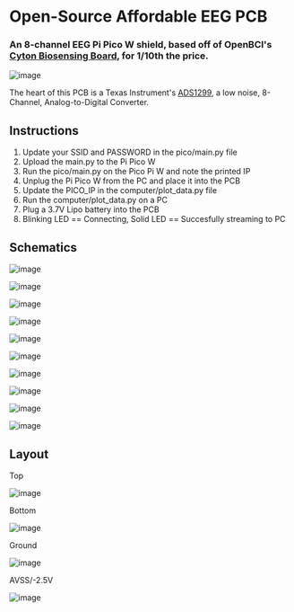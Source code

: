 # Open-Source Affordable EEG PCB

### An 8-channel EEG Pi Pico W shield, based off of OpenBCI's [Cyton Biosensing Board](https://shop.openbci.com/products/cyton-biosensing-board-8-channel), for 1/10th the price.

![image](https://github.com/user-attachments/assets/7f82fe20-6b87-4119-bc05-a45672c2349d)

The heart of this PCB is a Texas Instrument's [ADS1299](https://www.ti.com/product/ADS1299), a low noise, 8-Channel, Analog-to-Digital Converter.

## Instructions
1. Update your SSID and PASSWORD in the pico/main.py file
2. Upload the main.py to the Pi Pico W
3. Run the pico/main.py on the Pico Pi W and note the printed IP
5. Unplug the Pi Pico W from the PC and place it into the PCB
6. Update the PICO_IP in the computer/plot_data.py file
7. Run the computer/plot_data.py on a PC
8. Plug a 3.7V Lipo battery into the PCB
9. Blinking LED == Connecting, Solid LED == Succesfully streaming to PC

## Schematics

![image](https://github.com/user-attachments/assets/e2b672db-bf7a-486a-9f5a-fc39cb14f0e8)

![image](https://github.com/user-attachments/assets/07098f14-90e2-464e-b14d-20471145e994)

![image](https://github.com/user-attachments/assets/d9d8564d-83bc-4e86-8cc9-23578211d24b)

![image](https://github.com/user-attachments/assets/fbfae927-83b5-4a3a-8079-c9279520f184)

![image](https://github.com/user-attachments/assets/7d1640ee-7fc7-4d7d-9f45-8f52d8cfaa22)

![image](https://github.com/user-attachments/assets/45b6a96c-68d1-4d47-97d6-e77dfcc51c82)

![image](https://github.com/user-attachments/assets/0251fa35-c0b8-45d9-b5da-b29179068f7d)

![image](https://github.com/user-attachments/assets/3a47b5a8-f7fc-47e9-b7a3-08461ea7b4df)

![image](https://github.com/user-attachments/assets/a65c8b84-e897-4ac7-92bd-e772d139bad6)

![image](https://github.com/user-attachments/assets/390a372e-a838-4f77-870a-e818f4891f6f)

## Layout

Top

![image](https://github.com/user-attachments/assets/80041890-a3dc-42fe-8db9-fd0bfd1d4769)

Bottom

![image](https://github.com/user-attachments/assets/e9177a21-83ea-44e6-ae28-dec9ab12bd8a)

Ground

![image](https://github.com/user-attachments/assets/2c11d5c2-dc31-4e52-be85-cb2173332824)

AVSS/-2.5V

![image](https://github.com/user-attachments/assets/47b8ce07-fdc6-4df2-93f3-ab50272ebdfa)
